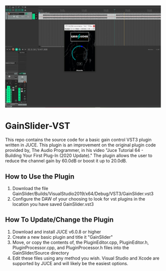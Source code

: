 ![GainSlider In Use](https://github.com/JKeef062/Gain-Control-VST/blob/main/Imgs/PluginInReaper.PNG)
# GainSlider-VST
This repo contains the source code for a basic gain control VST3 plugin written in JUCE. This plugin is an improvement on the original plugin code provided by, The Audio Programmer, in his video "Juce Tutorial 64 - Building Your First Plug-In (2020 Update)." The plugin allows the user to reduce the channel gain by 60.0dB or boost it up to 20.0dB.


## How to Use the Plugin
1. Download the file GainSlider/Builds/VisualStudio2019/x64/Debug/VST3/GainSlider.vst3
2. Configure the DAW of your choosing to look for vst plugins in the location you have saved GainSlider.vst3


## How To Update/Change the Plugin
1. Download and install JUCE v6.0.8 or higher
2. Create a new basic plugin and title it "GainSlider"
3. Move, or copy the contents of, the PluginEditor.cpp, PluginEditor.h, PluginProcessor.cpp, and PluginProcessor.h files into the GainSlider/Source directory
4. Edit these files using any method you wish. Visual Studio and Xcode are supported by JUCE and will likely be the easiest options.
